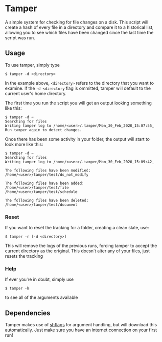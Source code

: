 # Tamper
A simple system for checking for file changes on a disk. This script will create a hash of every file in a directory and compare it to a historical list, allowing you to see which files have been changed since the last time the script was run.

## Usage
To use tamper, simply type
```shell
$ tamper -d <directory>
```
In the example above, `<directory>` refers to the directory that you want to examine. If the `-d <directory` flag is ommitted, tamper will default to the current user's home directory.

The first time you run the script you will get an output looking something like this:
```
$ tamper -d ~
Searching for files
Writing tamper log to /home/<user>/.tamper/Mon_30_Feb_2020_15:07:55_
Run tamper again to detect changes.
```
Once there has been some activity in your folder, the output will start to look more like this:
```
$ tamper -d ~
Searching for files
Writing tamper log to /home/<user>/.tamper/Mon_30_Feb_2020_15:09:42_

The following files have been modified:
/home/<user>/tamper/test/do_not_modify

The following files have been added:
/home/<user>/tamper/test/file
/home/<user>/tamper/test/schedule

The following files have been deleted:
/home/<user>/tamper/test/document
```

### Reset
If you want to reset the tracking for a folder, creating a clean slate, use:
```shell
$ tamper -r [-d <directory>]
```
This will remove the logs of the previous runs, forcing tamper to accept the current directory as the original. This doesn't alter any of your files, just resets the tracking

### Help
If ever you're in doubt, simply use
```shell
$ tamper -h
```
to see all of the arguments available

## Dependencies
Tamper makes use of [shflags](https://github.com/kward/shflags) for argument handling, but will download this automatically. Just make sure you have an internet connection on your first run!
